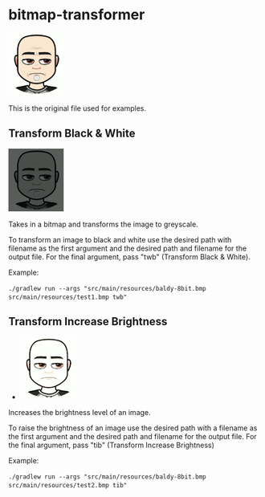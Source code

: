# bitmap-transformer

![Origin](./app/src/main/resources/baldy-8bit.bmp)

This is the original file used for examples.

## Transform Black & White

![Black and White](./app/src/main/resources/test2.bmp)

Takes in a bitmap and transforms the image to greyscale.

To transform an image to black and white use the desired path with filename as the first argument and the desired path and filename for the output file. For the final argument, pass "twb" (Transform Black & White).

Example:

`./gradlew run --args "src/main/resources/baldy-8bit.bmp src/main/resources/test1.bmp twb"`


## Transform Increase Brightness

- ![Increase Brightness](./app/src/main/resources/test1.bmp)

Increases the brightness level of an image.

To raise the brightness of an image use the desired path with a filename as the first argument and the desired path and filename for the output file. For the final argument, pass "tib" (Transform Increase Brightness)

Example:

`./gradlew run --args "src/main/resources/baldy-8bit.bmp src/main/resources/test2.bmp tib"`